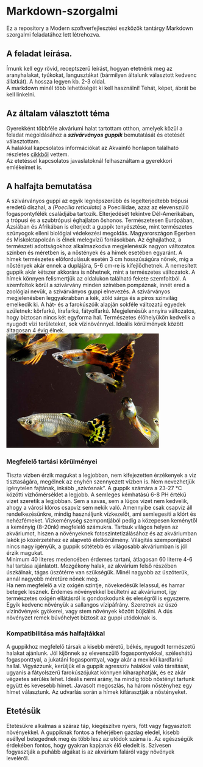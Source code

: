 # Markdown-szorgalmi
Ez a repository a Modern szoftverfejlesztési eszközök tantárgy Markdown szorgalmi feladatához lett létrehozva.<br>
## A feladat leírása.
Írnunk kell egy rövid, receptszerű leírást, hogyan etetnénk meg az aranyhalakat, tyúkokat, langusztákat (bármilyen általunk választott kedvenc állatkát). A hossza legyen kb. 2-3 oldal.<br>
A markdown minél több lehetőségét ki kell használni! Tehát, képet, ábrát be kell linkelni.<br>
## Az általam választott téma
Gyerekként többféle akváriumi halat tartottam otthon, amelyek közül a feladat megoldásához a ***szivárványos guppik*** bemutatását és etetését választottam.<br>
A halakkal kapcsolatos információkat az Akvainfó honlapon található részletes [cikkből](https://akvainfo.com/szivarvanyos-guppi/) vettem.<br>
Az etetéssel kapcsolatos javaslatoknál felhasználtam a gyerekkori emlékeimet is.<br>
## A halfajta bemutatása
A szivárványos guppi az egyik legnépszerűbb és legelterjedtebb trópusi eredetű díszhal, a *(Poecilia reticulata)* a Poeciliidae, azaz az elevenszülő fogaspontyfélék családjába tartozik. Elterjedését tekintve Dél-Amerikában, a trópusi és a szubtrópusi éghajlaton őshonos. Természetesen Európában, Ázsiában és Afrikában is elterjedt a guppik tenyésztése, mint természetes szúnyogok elleni biológiai védekezési megoldás. Magyarországon Egerben és Miskolctapolcán is élnek melegvízű forrásokban. Az éghajlathoz, a természeti adottságokhoz alkalmazkodva megjelenésük nagyon változatos színben és méretben is, a nőstények és a hímek esetében egyaránt. A hímek természetes előfordulásuk esetén 3 cm hosszúságúra nőnek, míg a nőstények akár ennek a duplájára, 5-6 cm-re is kifejlődhetnek. A nemesített guppik akár kétszer akkorára is nőhetnek, mint a természetes változatok. A hímek könnyen felismertjük az oldalukon található fekete szemfoltból. A szemfoltok körül a szivárvány minden színében pompáznak, innét ered a zoológiai nevük, a szivárványos guppi elnevezés. A szivárványos megjelenésben leggyakrabban a kék, zöld sárga és a piros színvilág emelkedik ki. A hát- és a farokúszóik alapján sokféle változatú egyedek születnek: körfarkú, lírafarkú, fátyolfarkú. Megjelenésük annyira változatos, hogy biztosan nincs két egyforma hal. Természetes élőhelyükön kedvelik a nyugodt vízi területeket, sok vízinövénnyel. Ideális körülmények között áltagosan 4 évig élnek.<br>
![Szivárványos guppik](https://github.com/Drazith/Markdown-szorgalmi/blob/main/szivarvanyos-guppi.jpg)<br>
### Megfelelő tartási körülményei
Tiszta vízben érzik magukat a legjobban, nem kifejezetten érzékenyek a víz tisztaságára, megélnek az enyhén szennyezett vízben is. Nem nevezhetjük igénytelen fajtának, inkább „szívósnak”. A guppik számára a 23-27 °C közötti vízhőmérséklet a legjobb. A semleges kémhatású 6-8 PH értékű vizet szeretik a legjobban. Sem a savas, sem a lúgos vizet nem kedvelik, ahogy a városi klóros csapvíz sem nekik való. Amennyibe csak csapvíz áll rendelkezésünkre, mindig használjunk vízkezelőt, ami semlegesíti a klórt és nehézfémeket. Vízkeménység szempontjából pedig a közepesen keménytől a keményig (8-20nk) megfelelő számukra. Tartsuk világos helyen az akváriumot, hiszen a növényeknek fotoszintetizálásához és az akváriumban lakók jó közérzetéhez ez alapvető életkörülmény. Világítás szempontjából nincs nagy igényük, a guppik sötétebb és világosabb akváriumban is jól érzik magukat.<br>
Minimum 40 literes medencében érdemes tartani, átlagosan 60 literre 4-6 hal tartása ajánlatott. Mozgékony halak, az akvárium felső részében úszkálnak, tágas úszótérre van szükségük. Minél nagyobb az úszóterük, annál nagyobb méretűre nőnek meg.<br>
Ha nem megfelelő a víz oxigén szintje, növekedésük lelassul, és hamar betegek lesznek. Érdemes növényekkel beültetni az akváriumot, így természetes oxigén ellátásról is gondoskodunk és eleségről is egyszerre. Egyik kedvenc növényük a sallangos vízipáfrány. Szeretnek az úszó vízinövények gyökerei, vagy stem növények között bújkálni. A dús növényzet remek búvóhelyet biztosít az guppi utódoknak is.<br>
### Kompatibilitása más halfajtákkal
A guppikhoz megfelelő társak a kisebb méretű, békés, nyugodt természetű halakat ajánlunk. Jól kijönnek az elevenszülő fogaspontyokkal, széleshátú fogasponttyal, a jukatáni fogasponttyal, vagy akár a mexikói kardfarkú hallal. Vigyázzunk, kerüljük el a guppik agresszív halakkal való társítását, ugyanis a fátyolszerű farokúszójukat könnyen kiharaphatják, és ez akár végzetes sérülés lehet. Ideális nemi arány, ha mindig több nőstényt tartunk együtt és kevesebb hímet. Javasolt megoszlás, ha három nőstényhez egy hímet választunk. Az udvarlás során a hímek kifárasztják a nőstényeket.<br>
## Etetésük
Etetésükre alkalmas a száraz táp, kiegészítve nyers, fött vagy fagyasztott növényekkel. A guppiknak fontos a fehérjében gazdag eledel, kisebb eséllyel betegednek meg és több lesz az utódok száma is. Az egészségük érdekében fontos, hogy gyakran kapjanak élő eledelt is. Szívesen fogyasztják a puhább algákat is az akvárium faláról vagy növények leveléről.
